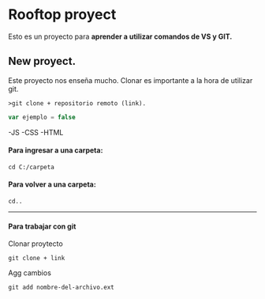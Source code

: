 # Rooftop proyect
Esto es un proyecto para **aprender a utilizar comandos de VS y GIT.**
## New proyect.

Este proyecto nos enseña mucho. Clonar es importante a la hora de utilizar git.
````
>git clone + repositorio remoto (link).
````
````js
var ejemplo = false
````

-JS
-CSS
-HTML


#### Para ingresar a una carpeta:

````
cd C:/carpeta
````
#### Para volver a una carpeta:
```
cd..
```
---
#### Para trabajar con git

Clonar proytecto
```
git clone + link
```
Agg cambios
```
git add nombre-del-archivo.ext
```

